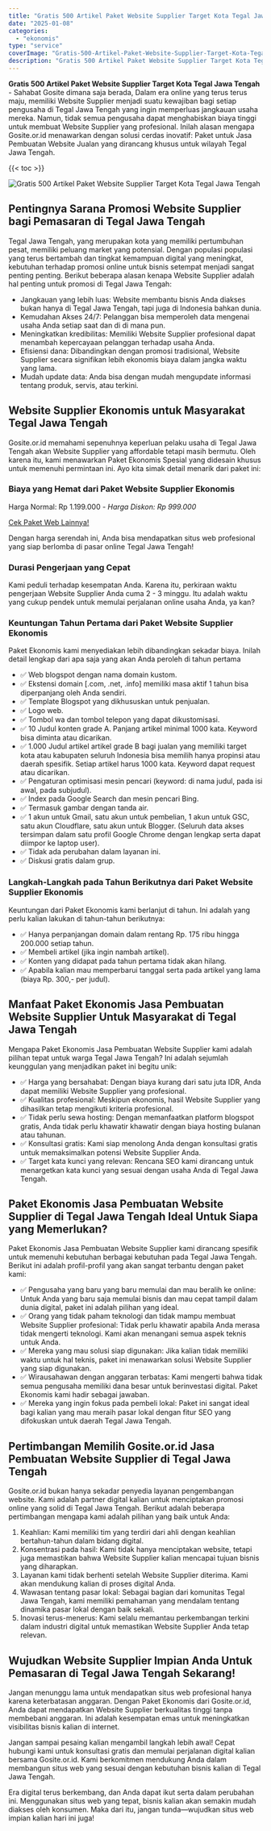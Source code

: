 ```yaml
---
title: "Gratis 500 Artikel Paket Website Supplier Target Kota Tegal Jawa Tengah"
date: "2025-01-08"
categories: 
  - "ekonomis"
type: "service"
coverImage: "Gratis-500-Artikel-Paket-Website-Supplier-Target-Kota-Tegal-Jawa-Tengah.png"
description: "Gratis 500 Artikel Paket Website Supplier Target Kota Tegal Jawa Tengah. Era digital terus berkembang, dan Anda dapat ikut serta dalam perubahan ini. Menggun..."
---
```


**Gratis 500 Artikel Paket Website Supplier Target Kota Tegal Jawa Tengah** - Sahabat Gosite dimana saja berada, Dalam era online yang terus terus maju, memiliki Website Supplier menjadi suatu kewajiban bagi setiap pengusaha di Tegal Jawa Tengah yang ingin memperluas jangkauan usaha mereka. Namun, tidak semua pengusaha dapat menghabiskan biaya tinggi untuk membuat Website Supplier yang profesional. Inilah alasan mengapa Gosite.or.id menawarkan dengan solusi cerdas inovatif: Paket untuk Jasa Pembuatan Website Jualan yang dirancang khusus untuk wilayah Tegal Jawa Tengah.

{{< toc >}}

![Gratis 500 Artikel Paket Website Supplier Target Kota Tegal Jawa Tengah](/images/ekonomis/Gratis-500-Artikel-Paket-Website-Supplier-Target-Kota-Tegal-Jawa-Tengah.png)

## Pentingnya Sarana Promosi Website Supplier bagi Pemasaran di Tegal Jawa Tengah

Tegal Jawa Tengah, yang merupakan kota yang memiliki pertumbuhan pesat, memiliki peluang market yang potensial. Dengan populasi populasi yang terus bertambah dan tingkat kemampuan digital yang meningkat, kebutuhan terhadap promosi online untuk bisnis setempat menjadi sangat penting penting. Berikut beberapa alasan kenapa Website Supplier adalah hal penting untuk promosi di Tegal Jawa Tengah:

- Jangkauan yang lebih luas: Website membantu bisnis Anda diakses bukan hanya di Tegal Jawa Tengah, tapi juga di Indonesia bahkan dunia.
- Kemudahan Akses 24/7: Pelanggan bisa memperoleh data mengenai usaha Anda setiap saat dan di di mana pun.
- Meningkatkan kredibilitas: Memiliki Website Supplier profesional dapat menambah kepercayaan pelanggan terhadap usaha Anda.
- Efisiensi dana: Dibandingkan dengan promosi tradisional, Website Supplier secara signifikan lebih ekonomis biaya dalam jangka waktu yang lama.
- Mudah update data: Anda bisa dengan mudah mengupdate informasi tentang produk, servis, atau terkini.

## Website Supplier Ekonomis untuk Masyarakat Tegal Jawa Tengah

Gosite.or.id memahami sepenuhnya keperluan pelaku usaha di Tegal Jawa Tengah akan Website Supplier yang affordable tetapi masih bermutu. Oleh karena itu, kami menawarkan Paket Ekonomis Spesial yang didesain khusus untuk memenuhi permintaan ini. Ayo kita simak detail menarik dari paket ini:

### Biaya yang Hemat dari Paket Website Supplier Ekonomis

<a class="cta-button">Harga Normal: Rp 1.199.000 - <em>Harga Diskon: Rp 999.000</em></a>

<a href="/jasa-web/" class="cta-button">Cek Paket Web Lainnya!</a>

Dengan harga serendah ini, Anda bisa mendapatkan situs web profesional yang siap berlomba di pasar online Tegal Jawa Tengah!

### Durasi Pengerjaan yang Cepat

Kami peduli terhadap kesempatan Anda. Karena itu, perkiraan waktu pengerjaan Website Supplier Anda cuma 2 - 3 minggu. Itu adalah waktu yang cukup pendek untuk memulai perjalanan online usaha Anda, ya kan?

### Keuntungan Tahun Pertama dari Paket Website Supplier Ekonomis

Paket Ekonomis kami menyediakan lebih dibandingkan sekadar biaya. Inilah detail lengkap dari apa saja yang akan Anda peroleh di tahun pertama

- ✅ Web blogspot dengan nama domain kustom.
- ✅ Ekstensi domain \[.com, .net, .info\] memiliki masa aktif 1 tahun bisa diperpanjang oleh Anda sendiri.
- ✅ Template Blogspot yang dikhususkan untuk penjualan.
- ✅ Logo web.
- ✅ Tombol wa dan tombol telepon yang dapat dikustomisasi.
- ✅ 10 Judul konten grade A. Panjang artikel minimal 1000 kata. Keyword bisa diminta atau dicarikan.
- ✅ 1.000 Judul artikel artikel grade B bagi jualan yang memiliki target kota atau kabupaten seluruh Indonesia bisa memilih hanya propinsi atau daerah spesifik. Setiap artikel harus 1000 kata. Keyword dapat request atau dicarikan.
- ✅ Pengaturan optimisasi mesin pencari (keyword: di nama judul, pada isi awal, pada subjudul).
- ✅ Index pada Google Search dan mesin pencari Bing.
- ✅ Termasuk gambar dengan tanda air.
- ✅ 1 akun untuk Gmail, satu akun untuk pembelian, 1 akun untuk GSC, satu akun Cloudflare, satu akun untuk Blogger. (Seluruh data akses tersimpan dalam satu profil Google Chrome dengan lengkap serta dapat diimpor ke laptop user).
- ✅ Tidak ada perubahan dalam layanan ini.
- ✅ Diskusi gratis dalam grup.

### Langkah-Langkah pada Tahun Berikutnya dari Paket Website Supplier Ekonomis

Keuntungan dari Paket Ekonomis kami berlanjut di tahun. Ini adalah yang perlu kalian lakukan di tahun-tahun berikutnya:

- ✅ Hanya perpanjangan domain dalam rentang Rp. 175 ribu hingga 200.000 setiap tahun.
- ✅ Membeli artikel (jika ingin nambah artikel).
- ✅ Konten yang didapat pada tahun pertama tidak akan hilang.
- ✅ Apabila kalian mau memperbarui tanggal serta pada artikel yang lama (biaya Rp. 300,- per judul).

## Manfaat Paket Ekonomis Jasa Pembuatan Website Supplier Untuk Masyarakat di Tegal Jawa Tengah

Mengapa Paket Ekonomis Jasa Pembuatan Website Supplier kami adalah pilihan tepat untuk warga Tegal Jawa Tengah? Ini adalah sejumlah keunggulan yang menjadikan paket ini begitu unik:

- ✅ Harga yang bersahabat: Dengan biaya kurang dari satu juta IDR, Anda dapat memiliki Website Supplier yang profesional.
- ✅ Kualitas profesional: Meskipun ekonomis, hasil Website Supplier yang dihasilkan tetap mengikuti kriteria profesional.
- ✅ Tidak perlu sewa hosting: Dengan memanfaatkan platform blogspot gratis, Anda tidak perlu khawatir khawatir dengan biaya hosting bulanan atau tahunan.
- ✅ Konsultasi gratis: Kami siap menolong Anda dengan konsultasi gratis untuk memaksimalkan potensi Website Supplier Anda.
- ✅ Target kata kunci yang relevan: Rencana SEO kami dirancang untuk menargetkan kata kunci yang sesuai dengan usaha Anda di Tegal Jawa Tengah.

## Paket Ekonomis Jasa Pembuatan Website Supplier di Tegal Jawa Tengah Ideal Untuk Siapa yang Memerlukan?

Paket Ekonomis Jasa Pembuatan Website Supplier kami dirancang spesifik untuk memenuhi kebutuhan berbagai kebutuhan pada Tegal Jawa Tengah. Berikut ini adalah profil-profil yang akan sangat terbantu dengan paket kami:

- ✅ Pengusaha yang baru yang baru memulai dan mau beralih ke online: Untuk Anda yang baru saja memulai bisnis dan mau cepat tampil dalam dunia digital, paket ini adalah pilihan yang ideal.
- ✅ Orang yang tidak paham teknologi dan tidak mampu membuat Website Supplier profesional: Tidak perlu khawatir apabila Anda merasa tidak mengerti teknologi. Kami akan menangani semua aspek teknis untuk Anda.
- ✅ Mereka yang mau solusi siap digunakan: Jika kalian tidak memiliki waktu untuk hal teknis, paket ini menawarkan solusi Website Supplier yang siap digunakan.
- ✅ Wirausahawan dengan anggaran terbatas: Kami mengerti bahwa tidak semua pengusaha memiliki dana besar untuk berinvestasi digital. Paket Ekonomis kami hadir sebagai jawaban.
- ✅ Mereka yang ingin fokus pada pembeli lokal: Paket ini sangat ideal bagi kalian yang mau meraih pasar lokal dengan fitur SEO yang difokuskan untuk daerah Tegal Jawa Tengah.

## Pertimbangan Memilih Gosite.or.id Jasa Pembuatan Website Supplier di Tegal Jawa Tengah

Gosite.or.id bukan hanya sekadar penyedia layanan pengembangan website. Kami adalah partner digital kalian untuk menciptakan promosi online yang solid di Tegal Jawa Tengah. Berikut adalah beberapa pertimbangan mengapa kami adalah pilihan yang baik untuk Anda:

1. Keahlian: Kami memiliki tim yang terdiri dari ahli dengan keahlian bertahun-tahun dalam bidang digital.
2. Konsentrasi pada hasil: Kami tidak hanya menciptakan website, tetapi juga memastikan bahwa Website Supplier kalian mencapai tujuan bisnis yang diharapkan.
3. Layanan kami tidak berhenti setelah Website Supplier diterima. Kami akan mendukung kalian di proses digital Anda.
4. Wawasan tentang pasar lokal: Sebagai bagian dari komunitas Tegal Jawa Tengah, kami memiliki pemahaman yang mendalam tentang dinamika pasar lokal dengan baik sekali.
5. Inovasi terus-menerus: Kami selalu memantau perkembangan terkini dalam industri digital untuk memastikan Website Supplier Anda tetap relevan.

## Wujudkan Website Supplier Impian Anda Untuk Pemasaran di Tegal Jawa Tengah Sekarang!

Jangan menunggu lama untuk mendapatkan situs web profesional hanya karena keterbatasan anggaran. Dengan Paket Ekonomis dari Gosite.or.id, Anda dapat mendapatkan Website Supplier berkualitas tinggi tanpa membebani anggaran. Ini adalah kesempatan emas untuk meningkatkan visibilitas bisnis kalian di internet.

Jangan sampai pesaing kalian mengambil langkah lebih awal! Cepat hubungi kami untuk konsultasi gratis dan memulai perjalanan digital kalian bersama Gosite.or.id. Kami berkomitmen mendukung Anda dalam membangun situs web yang sesuai dengan kebutuhan bisnis kalian di Tegal Jawa Tengah.

Era digital terus berkembang, dan Anda dapat ikut serta dalam perubahan ini. Menggunakan situs web yang tepat, bisnis kalian akan semakin mudah diakses oleh konsumen. Maka dari itu, jangan tunda—wujudkan situs web impian kalian hari ini juga!